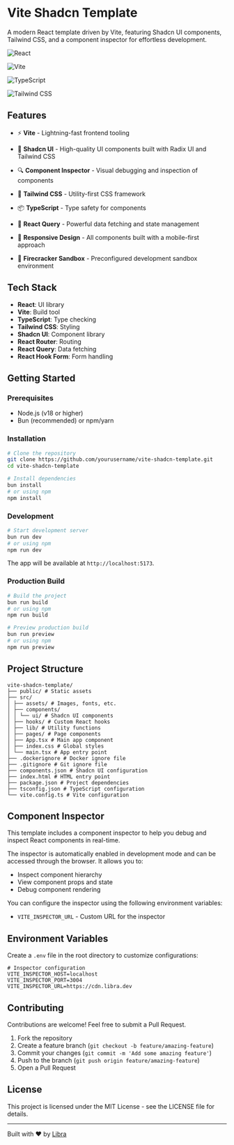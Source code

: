 # Vite Shadcn Template

A modern React template driven by Vite, featuring Shadcn UI components, Tailwind CSS, and a component inspector for effortless development.

![React](https://img.shields.io/badge/React-20232A?style=for-the-badge&logo=react&logoColor=61DAFB)

![Vite](https://img.shields.io/badge/Vite-B73BFE?style=for-the-badge&logo=vite&logoColor=FFD62E)

![TypeScript](https://img.shields.io/badge/TypeScript-007ACC?style=for-the-badge&logo=typescript&logoColor=white)

![Tailwind CSS](https://img.shields.io/badge/Tailwind_CSS-38B2AC?style=for-the-badge&logo=tailwind-css&logoColor=white)

## Features

- ⚡️ **Vite** - Lightning-fast frontend tooling

- 🧩 **Shadcn UI** - High-quality UI components built with Radix UI and Tailwind CSS

- 🔍 **Component Inspector** - Visual debugging and inspection of components

- 🎨 **Tailwind CSS** - Utility-first CSS framework

- 📦 **TypeScript** - Type safety for components

- 🔄 **React Query** - Powerful data fetching and state management

- 📱 **Responsive Design** - All components built with a mobile-first approach

- 🧪 **Firecracker Sandbox** - Preconfigured development sandbox environment

## Tech Stack

- **React**: UI library
- **Vite**: Build tool
- **TypeScript**: Type checking
- **Tailwind CSS**: Styling
- **Shadcn UI**: Component library
- **React Router**: Routing
- **React Query**: Data fetching
- **React Hook Form**: Form handling

## Getting Started

### Prerequisites

- Node.js (v18 or higher)
- Bun (recommended) or npm/yarn

### Installation

```bash
# Clone the repository
git clone https://github.com/yourusername/vite-shadcn-template.git
cd vite-shadcn-template

# Install dependencies
bun install
# or using npm
npm install
```

### Development

```bash
# Start development server
bun run dev
# or using npm
npm run dev
```

The app will be available at `http://localhost:5173`.

### Production Build

```bash
# Build the project
bun run build
# or using npm
npm run build

# Preview production build
bun run preview
# or using npm
npm run preview
```

## Project Structure

```
vite-shadcn-template/
├── public/ # Static assets
├── src/
│ ├── assets/ # Images, fonts, etc.
│ ├── components/
│ │ └── ui/ # Shadcn UI components
│ ├── hooks/ # Custom React hooks
│ ├── lib/ # Utility functions
│ ├── pages/ # Page components
│ ├── App.tsx # Main app component
│ ├── index.css # Global styles
│ └── main.tsx # App entry point
├── .dockerignore # Docker ignore file
├── .gitignore # Git ignore file
├── components.json # Shadcn UI configuration
├── index.html # HTML entry point
├── package.json # Project dependencies
├── tsconfig.json # TypeScript configuration
└── vite.config.ts # Vite configuration
```

## Component Inspector

This template includes a component inspector to help you debug and inspect React components in real-time.

The inspector is automatically enabled in development mode and can be accessed through the browser. It allows you to:

- Inspect component hierarchy
- View component props and state
- Debug component rendering

You can configure the inspector using the following environment variables:

- `VITE_INSPECTOR_URL` - Custom URL for the inspector

## Environment Variables

Create a `.env` file in the root directory to customize configurations:

```
# Inspector configuration
VITE_INSPECTOR_HOST=localhost
VITE_INSPECTOR_PORT=3004
VITE_INSPECTOR_URL=https://cdn.libra.dev
```

## Contributing

Contributions are welcome! Feel free to submit a Pull Request.

1. Fork the repository
2. Create a feature branch (`git checkout -b feature/amazing-feature`)
3. Commit your changes (`git commit -m 'Add some amazing feature'`)
4. Push to the branch (`git push origin feature/amazing-feature`)
5. Open a Pull Request

## License

This project is licensed under the MIT License - see the LICENSE file for details.

---

Built with ❤️ by [Libra](https://libra.dev)